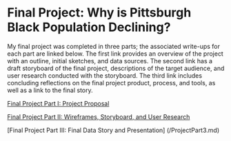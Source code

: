 # Final Project: Why is Pittsburgh Black Population Declining? 

My final project was completed in three parts; the associated write-ups for each part are linked below. The first link provides an overview of the project with an outline, initial sketches, and data sources. The second link has a draft storyboard of the final project, descriptions of the target audience, and user research conducted with the storyboard. The third link includes concluding reflections on the final project product, process, and tools, as well as a link to the final story.

[Final Project Part I: Project Proposal](/ProjectProposal.md)

[Final Project Part II: Wireframes, Storyboard, and User Research](/ProjectPart2.md)

[Final Project Part III: Final Data Story and Presentation] (/ProjectPart3.md)
